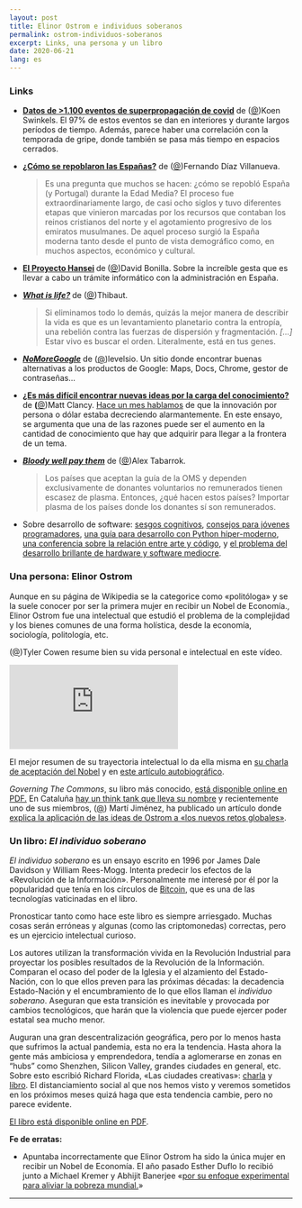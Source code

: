 ```yaml
---
layout: post
title: Elinor Ostrom e individuos soberanos
permalink: ostrom-individuos-soberanos
excerpt: Links, una persona y un libro
date: 2020-06-21
lang: es
--- 
```

<h3>Links</h3>
<ul>
    <li>
        <p><strong><a href="https://medium.com/@codecodekoen/covid-19-superspreading-events-database-4c0a7aa2342b">Datos de &gt;1.100 eventos de superpropagación de covid</a></strong> de (<a href="https://twitter.com/KoenSwinkels">@</a>)Koen Swinkels. El
            97% de estos eventos se dan en interiores y durante largos períodos de tiempo. Además, parece haber una correlación con la temporada de gripe, donde también se pasa más tiempo en espacios cerrados.</p>
    </li>
    <li>
        <p><strong><a href="https://www.youtube.com/watch?v=3mDrBs_Ybgg">¿Cómo se repoblaron las Españas?</a></strong> de (<a href="https://twitter.com/diazvillanueva">@</a>)Fernando Díaz Villanueva.</p>
        <blockquote>
            <p>Es una pregunta que muchos se hacen: ¿cómo se repobló España (y Portugal) durante la Edad Media? El proceso fue extraordinariamente largo, de casi ocho siglos y tuvo diferentes etapas que vinieron marcadas por los recursos que contaban los
                reinos cristianos del norte y el agotamiento progresivo de los emiratos musulmanes. De aquel proceso surgió la España moderna tanto desde el punto de vista demográfico como, en muchos aspectos, económico y cultural.</p>
        </blockquote>
    </li>
    <li>
        <p><strong><a href="https://mailchi.mp/bonillaware/proyecto-hansei?e=c66744e4e9">El Proyecto Hansei</a> </strong>de<strong> </strong>(<a href="https://twitter.com/david_bonilla">@</a>)David Bonilla. Sobre la increíble gesta que es llevar a cabo un
            trámite informático con la administración en España.</p>
    </li>
    <li>
        <p><em><strong><a href="https://connectom.substack.com/p/what-is-life">What is life?</a> </strong></em>de (<a href="https://twitter.com/Kpaxs">@</a>)Thibaut. </p>
        <blockquote>
            <p>Si eliminamos todo lo demás, quizás la mejor manera de describir la vida es que es un levantamiento planetario contra la entropía, una rebelión contra las fuerzas de dispersión y fragmentación. <em>[...] </em>Estar vivo es buscar el orden.
                Literalmente, está en tus genes.</p>
        </blockquote>
    </li>
    <li>
        <p><em><strong><a href="https://nomoregoogle.com/">NoMoreGoogle</a></strong></em> de (<a href="https://twitter.com/levelsio">@</a>)levelsio. Un sitio donde encontrar buenas alternativas a los productos de Google: Maps, Docs, Chrome, gestor de contraseñas...
            </p>
    </li>
    <li>
        <p><strong><a href="https://mattsclancy.substack.com/p/are-ideas-getting-harder-to-find">¿Es más difícil encontrar nuevas ideas por la carga del conocimiento?</a> </strong>de <strong>(</strong><a href="https://twitter.com/mattsclancy">@</a>)Matt
            Clancy. <a href="https://rbarbadillo.substack.com/p/transformacin-en-desescalada">Hace un mes hablamos</a> de que la innovación por persona o dólar estaba decreciendo alarmantemente. En este ensayo, se argumenta que una de las razones puede
            ser el aumento en la cantidad de conocimiento que hay que adquirir para llegar a la frontera de un tema.</p>
    </li>
    <li>
        <p><em><strong><a href="https://marginalrevolution.com/marginalrevolution/2020/06/bloody-well-pay-them.html">Bloody well pay them</a></strong></em> de (<a href="https://twitter.com/atabarrok">@</a>)Alex Tabarrok. </p>
        <blockquote>
            <p>Los países que aceptan la guía de la OMS y dependen exclusivamente de donantes voluntarios no remunerados tienen escasez de plasma. Entonces, ¿qué hacen estos países? Importar plasma de los países donde los donantes sí son remunerados.</p>
        </blockquote>
    </li>
    <li>
        <p>Sobre desarrollo de software: <a href="http://smyachenkov.com/posts/cognitive-biases-software-development/">sesgos cognitivos</a>, <a href="https://beesbuzz.biz/blog/2934-Advice-to-young-web-developers">consejos para jóvenes programadores</a>,
            <a href="https://cjolowicz.github.io/posts/hypermodern-python-01-setup/">una guía para desarrollo con Python híper-moderno</a>, <a href="https://www.youtube.com/watch?v=6avJHaC3C2U">una conferencia sobre la relación entre arte y código</a>,
            y <a href="https://craigmod.com/essays/software_slump/">el problema del desarrollo brillante de hardware y software mediocre</a>.</p>
    </li>
</ul>
<h3>Una persona: Elinor Ostrom</h3>
<p>Aunque en su página de Wikipedia se la categorice como «politóloga» y se la suele conocer por ser la primera mujer en recibir un Nobel de Economía., Elinor Ostrom fue una intelectual que estudió el problema de la complejidad y los bienes comunes de una
    forma holística, desde la economía, sociología, politología, etc.</p>
<p>(<a href="https://twitter.com/tylercowen">@</a>)Tyler Cowen resume bien su vida personal e intelectual en este vídeo.</p>
<div id="youtube2-BDEAgmklNyE" class="youtube-wrap" data-attrs="{&quot;videoId&quot;:&quot;BDEAgmklNyE&quot;,&quot;startTime&quot;:null,&quot;endTime&quot;:null}"><iframe src="https://www.youtube-nocookie.com/embed/BDEAgmklNyE?rel=0&amp;autoplay=0&amp;showinfo=0" frameborder="0" gesture="media" allow="autoplay; fullscreen" allowautoplay="true" allowfullscreen="true"></iframe></div>
<p>El mejor resumen de su trayectoria intelectual lo da ella misma en <a href="https://www.youtube.com/watch?v=T6OgRki5SgM">su charla de aceptación del Nobel</a> y en <a href="https://www.nobelprize.org/prizes/economic-sciences/2009/ostrom/biographical/">este artículo autobiográfico</a>.</p>
<p><em>Governing The Commons</em>, su libro más conocido, <a href="https://wtf.tw/ref/ostrom_1990.pdf">está disponible online en PDF.</a> En Cataluña <a href="https://institutostrom.org/en/">hay un think tank que lleva su nombre</a> y recientemente uno de
    sus miembros, (<a href="https://twitter.com/martijim7">@</a>) Martí Jiménez, ha publicado un artículo donde <a href="https://cadep.ufm.edu/semanario/2020/05/repensando-nuestras-instituciones-elinor-ostrom-y-la-teoria-de-la-eleccion-publica-ante-los-nuevos-retos-globales/">explica la aplicación de las ideas de Ostrom a «los nuevos retos globales»</a>.</p>
<h3>Un libro: <em>El individuo soberano</em></h3>
<p><em>El individuo soberano</em> es un ensayo escrito en 1996 por James Dale Davidson y William Rees-Mogg. Intenta predecir los efectos de la «Revolución de la Información». Personalmente me interesé por él por la popularidad que tenía en los círculos de
    <a href="https://estudiobitcoin.com/">Bitcoin</a>, que es una de las tecnologías vaticinadas en el libro.</p>
<p>Pronosticar tanto como hace este libro es siempre arriesgado. Muchas cosas serán erróneas y algunas (como las criptomonedas) correctas, pero es un ejercicio intelectual curioso.</p>
<p>Los autores utilizan la transformación vivida en la Revolución Industrial para proyectar los posibles resultados de la Revolución de la Información. Comparan el ocaso del poder de la Iglesia y el alzamiento del Estado-Nación, con lo que ellos preven para
    las próximas décadas: la decadencia Estado-Nación y el encumbramiento de lo que ellos llaman el <em>individuo soberano</em>. Aseguran que esta transición es inevitable y provocada por cambios tecnológicos, que harán que la violencia que puede ejercer
    poder estatal sea mucho menor.</p>
<p>Auguran una gran descentralización geográfica, pero por lo menos hasta que sufrimos la actual pandemia, esta no era la tendencia. Hasta ahora la gente más ambiciosa y emprendedora, tendía a aglomerarse en zonas en “hubs” como Shenzhen, Silicon Valley,
    grandes ciudades en general, etc. Sobre esto escribió Richard Florida, «Las ciudades creativas»: <a href="https://www.youtube.com/watch?v=oO8P9BheRxk">charla</a> y <a href="https://www.amazon.es/Las-ciudades-creativas-decisi%C3%B3n-importante/dp/8449322049">libro</a>.
    El distanciamiento social al que nos hemos visto y veremos sometidos en los próximos meses quizá haga que esta tendencia cambie, pero no parece evidente.</p>
<p><a href="https://www.semanticscholar.org/paper/The-Sovereign-Individual-Rees-Mogg-Davidson/f5fa37255b304967a834cc78e5d035f0f67ec5b2">El libro está disponible online en PDF</a>.</p>
<p><strong>Fe de erratas:</strong></p>
<ul>
    <li>
        <p>Apuntaba incorrectamente que Elinor Ostrom ha sido la única mujer en recibir un Nobel de Economía. El año pasado Esther Duflo lo recibió junto a Michael Kremer y Abhijit Banerjee «<a href="https://nadaesgratis.es/admin/repensar-la-pobreza-reflexiones-mas-pausadas-sobre-el-premio-nobel-de-economia-2019-a-abhijit-banerjee-esther-duflo-y-michael-kremer">por su enfoque experimental para aliviar la pobreza mundial.</a>»</p>
    </li>
</ul>
<div>
    <hr>
</div>
